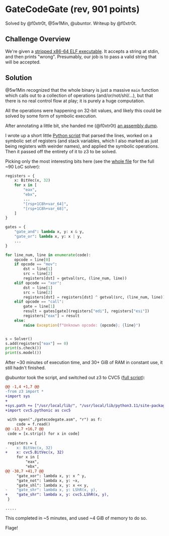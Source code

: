 # GateCodeGate (rev, 901 points)

Solved by @f0xtr0t, @5w1Min, @ubuntor.
Writeup by @f0xtr0t.

## Challenge Overview

We're given a [stripped x86-64 ELF executable](./main.xz). It accepts a string
at stdin, and then prints "wrong". Presumably, our job is to pass a valid string
that will be accepted.

## Solution

@5w1Min recognized that the whole binary is just a massive `main` function which
calls out to a collection of operations (and/or/not/shl/...), but that there is
no real control flow at play; it is purely a huge computation. 

All the operations were happening on 32-bit values, and likely this could be
solved by some form of symbolic execution.

After annotating a little bit, she handed me (@f0xtr0t) [an assembly
dump](./gatecodegate.asm.xz).

I wrote up a short little [Python script](./solv.py) that parsed the lines,
worked on a symbolic set of registers (and stack variables, which I also marked
as just being registers with weirder names), and applied the symbolic
operations. Then it passed off the entirety of it to z3 to be solved.

Picking only the most interesting bits here (see the [whole file](./solv.py) for
the full ~90 LoC solver):

``` python
registers = {
    x: BitVec(x, 32)
    for x in [
        "eax",
        "ebx",
        ...
        "[rsp+1C8h+var_64]",
        "[rsp+1C8h+var_68]",
    ]
}

gates = {
    "gate_and": lambda x, y: x & y,
    "gate_or": lambda x, y: x | y,
    ...
}

for line_num, line in enumerate(code):
    opcode = line[0]
    if opcode == "mov":
        dst = line[1]
        src = line[2]
        registers[dst] = getval(src, (line_num, line))
    elif opcode == "xor":
        dst = line[1]
        src = line[2]
        registers[dst] = registers[dst] ^ getval(src, (line_num, line))
    elif opcode == "call":
        gate = line[1]
        result = gates[gate](registers["edi"], registers["esi"])
        registers["eax"] = result
    else:
        raise Exception(f"Unknown opcode: {opcode}; {line}")


s = Solver()
s.add(registers["eax"] == 0)
print(s.check())
print(s.model())
```

After ~30 minutes of execution time, and 30+ GiB of RAM in constant use, it
still hadn't finished.

@ubuntor took the script, and switched out z3 to CVC5 ([full script](./solv_cvc5.py)):

``` diff
@@ -1,4 +1,7 @@
-from z3 import *
+import sys
+
+sys.path += ["/usr/local/lib/", "/usr/local/lib/python3.11/site-packages/"]
+import cvc5.pythonic as cvc5
 
 with open("./gatecodegate.asm", "r") as f:
     code = f.read()
@@ -13,7 +16,7 @@
 code = [x.strip() for x in code]
 
 registers = {
-    x: BitVec(x, 32)
+    x: cvc5.BitVec(x, 32)
     for x in [
         "eax",
         "ebx",
@@ -38,7 +41,7 @@
     "gate_xor": lambda x, y: x ^ y,
     "gate_not": lambda x, y: ~x,
     "gate_shl": lambda x, y: x << y,
-    "gate_shr": lambda x, y: LShR(x, y),
+    "gate_shr": lambda x, y: cvc5.LShR(x, y),
 }

.....
```

This completed in ~5 minutes, and used ~4 GiB of memory to do so.

Flage!
